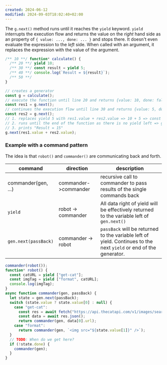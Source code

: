 ```yaml
---
created: 2024-06-12
modified: 2024-09-03T18:02:40+02:00
---
```

The `g.next()` method runs until it reaches the `yield` keyword. `yield` interrupts the execution flow and returns the value on the _right_ hand side as an property of `{ value: ..., done: ... }` and stops 
 there. It doesn't even evaluate the expression to the _left_ side. When called with an argument, it replaces the expression with the value of the argument.

```js
/** 10 **/ function* calculate() {
  /** 20 **/ yield 10;
  /** 30 **/ const result = yield 5;
  /** 40 **/ console.log(`Result = ${result}`);
  /** 50 **/
}

// creates a generator
const g = calculate();
// execute the function until line 20 and returns {value: 10, done: false}
const res1 = g.next();
// continues the execution flow until line 30 and returns {value: 5, done: false}
const res2 = g.next();
// 1. replaces yield 5 with res1.value + res2.value => 10 + 5 => const result = 15
// 2. runs until the end of the function as there is no yield left => generator is exhausted
// 3. prints "Result = 15"
g.next(res1.value + res2.value);
```

### Example with a command pattern

The idea is that `robot()` and `commander()` are communicating back and forth.

| command              | direction            | description                                                                                                       |
| -------------------- | -------------------- | ----------------------------------------------------------------------------------------------------------------- |
| commander(gen, ...)  | commander->commander | recursive call to commander to pass results of the single commands back                                           |
| `yield`              | robot -> commander   | All data right of yield will be effectively returned to the variable left of `gen.next()`                         |
| `gen.next(passBack)` | commander -> robot   | `passBack` will be returned to the variable left of yield. Continues to the next `yield` or end of the generator. |

```js
commander(robot());
function* robot() {
  const catURL = yield ["get-cat"];
  const imgTag = yield ["format", catURL];
  console.log(imgTag);
}
async function commander(gen, passBack) {
  let state = gen.next(passBack);
  switch (state.value ? state.value[0] : null) {
    case "get-cat":
      const res = await fetch("https://api.thecatapi.com/v1/images/search");
      const data = await res.json();
      return commander(gen, data[0].url);
    case "format":
      return commander(gen, `<img src="${state.value[1]}" />`);
  }
  // TODO: When do we get here?
  if (!state.done) {
    commander(gen);
  }
}
```


